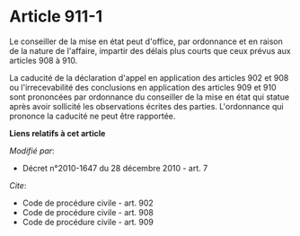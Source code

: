# Article 911-1

Le conseiller de la mise en état peut d'office, par ordonnance et en raison de la nature de l'affaire, impartir des délais
plus courts que ceux prévus aux articles 908 à 910. 

La caducité de la déclaration d'appel en application des articles 902 et 908 ou l'irrecevabilité des conclusions en
application des articles 909 et 910 sont prononcées par ordonnance du conseiller de la mise en état qui statue après avoir
sollicité les observations écrites des parties. L'ordonnance qui prononce la caducité ne peut être rapportée.

**Liens relatifs à cet article**

_Modifié par_:

  - Décret n°2010-1647 du 28 décembre 2010 - art. 7

_Cite_:

  - Code de procédure civile - art. 902
  - Code de procédure civile - art. 908
  - Code de procédure civile - art. 909
